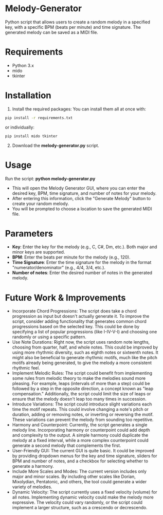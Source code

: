 # Melody-Generator
Python script that allows users to create a random melody in a specified key, with a specific BPM (beats per minute) and time signature. The generated melody can be saved as a MIDI file.

# Requirements
- Python 3.x
- mido
- tkinter

# Installation
1) Install the required packages:
You can install them all at once with:
```bash
pip install -r requirements.txt
```
or individually:
```bash
pip install mido tkinter
```
2) Download the **melody-generator.py** script.

# Usage
Run the script:
**python melody-generator.py**
- This will open the Melody Generator GUI, where you can enter the desired key, BPM, time signature, and number of notes for your melody. 
- After entering this information, click the "Generate Melody" button to create your random melody. 
- You will be prompted to choose a location to save the generated MIDI file.

# Parameters
- **Key**: Enter the key for the melody (e.g., C, C#, Dm, etc.). Both major and minor keys are supported.
- **BPM**: Enter the beats per minute for the melody (e.g., 120).
- **Time Signature**: Enter the time signature for the melody in the format "numerator/denominator" (e.g., 4/4, 3/4, etc.).
- **Number of notes**: Enter the desired number of notes in the generated melody.

# Future Work & Improvements 

- Incorporate Chord Progressions: The script does take a chord progression as input but doesn't actually generate it. To improve the script, consider adding functionality that generates common chord progressions based on the selected key. This could be done by specifying a list of popular progressions (like I-IV-V-I) and choosing one randomly or using a specific pattern.
- Use Note Durations: Right now, the script uses random note lengths, choosing from quarter, half, and whole notes. This could be improved by using more rhythmic diversity, such as eighth notes or sixteenth notes. It might also be beneficial to generate rhythmic motifs, much like the pitch motifs already being generated, to give the melody a more consistent rhythmic feel.
- Implement Melodic Rules: The script could benefit from implementing some rules from melodic theory to make the melodies sound more pleasing. For example, leaps (intervals of more than a step) could be followed by a step in the opposite direction, a concept known as "leap compensation." Additionally, the script could limit the size of leaps or ensure that the melody doesn't leap too many times in succession.
- Introduce Variations: The script could introduce slight variations each time the motif repeats. This could involve changing a note's pitch or duration, adding or removing notes, or inverting or reversing the motif. These variations can prevent the melody from sounding too repetitive.
- Harmony and Counterpoint: Currently, the script generates a single melody line. Incorporating harmony or counterpoint could add depth and complexity to the output. A simple harmony could duplicate the melody at a fixed interval, while a more complex counterpoint could generate a second melody that complements the first.
- User-Friendly GUI: The current GUI is quite basic. It could be improved by providing dropdown menus for the key and time signature, sliders for BPM and number of notes, and a checkbox for selecting whether to generate a harmony.
- Include More Scales and Modes: The current version includes only major and minor scales. By including other scales like Dorian, Mixolydian, Pentatonic, and others, the tool could generate a wider variety of melodies.
- Dynamic Velocity: The script currently uses a fixed velocity (volume) for all notes. Implementing dynamic velocity could make the melody more expressive. The velocity could vary randomly, or the script could implement a larger structure, such as a crescendo or decrescendo.
